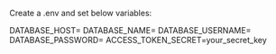 Create a .env and set below variables:

DATABASE_HOST=
DATABASE_NAME=
DATABASE_USERNAME=
DATABASE_PASSWORD=
ACCESS_TOKEN_SECRET=your_secret_key
